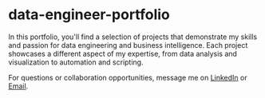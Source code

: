 # data-engineer-portfolio
In this portfolio, you'll find a selection of projects that demonstrate my skills and passion for data engineering and business intelligence. Each project showcases a different aspect of my expertise, from data analysis and visualization to automation and scripting.

For questions or collaboration opportunities, message me on [LinkedIn](https://www.linkedin.com/in/manolia-pinar/) or [Email](mailto:anoliapinar@gmail.com).

